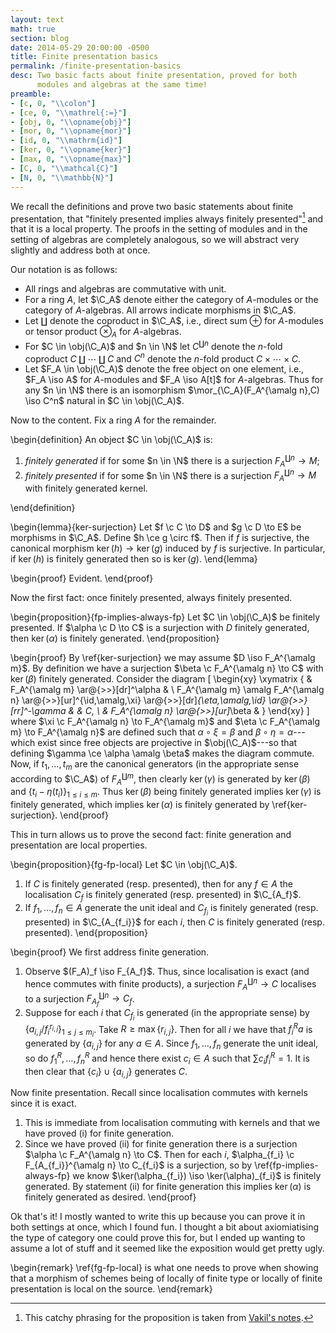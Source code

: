 ```yaml
---
layout: text
math: true
section: blog
date: 2014-05-29 20:00:00 -0500
title: Finite presentation basics
permalink: /finite-presentation-basics
desc: Two basic facts about finite presentation, proved for both
      modules and algebras at the same time!
preamble:
- [c, 0, "\\colon"]
- [ce, 0, "\\mathrel{:=}"]
- [obj, 0, "\\opname{obj}"]
- [mor, 0, "\\opname{mor}"]
- [id, 0, "\\mathrm{id}"]
- [ker, 0, "\\opname{ker}"]
- [max, 0, "\\opname{max}"]
- [C, 0, "\\mathcal{C}"]
- [N, 0, "\\mathbb{N}"]
---
```


We recall the definitions and prove two basic statements about finite
presentation, that "finitely presented implies always finitely
presented"[^always] and that it is a local property. The proofs in the
setting of modules and in the setting of algebras are completely
analogous, so we will abstract very slightly and address both at once.

Our notation is as follows:

- All rings and algebras are commutative with unit.
- For a ring $A$, let $\C_A$ denote either the category of $A$-modules
  or the category of $A$-algebras. All arrows indicate morphisms in
  $\C_A$.
- Let $\amalg$ denote the coproduct in $\C_A$, i.e., direct sum
  $\oplus$ for $A$-modules or tensor product $\otimes_A$ for
  $A$-algebras.
- For $C \in \obj(\C_A)$ and $n \in \N$ let $C^{\amalg n}$ denote the
  $n$-fold coproduct $C \amalg \cdots \amalg C$ and $C^n$ denote the
  $n$-fold product $C \times \cdots \times C$.
- Let $F_A \in \obj(\C_A)$ denote the free object on one element,
  i.e., $F_A \iso A$ for $A$-modules and $F_A \iso A[t]$ for
  $A$-algebras. Thus for any $n \in \N$ there is an isomorphism
  $\mor_{\C_A}(F_A^{\amalg n},C) \iso C^n$ natural in $C \in
  \obj(\C_A)$.

Now to the content. Fix a ring $A$ for the remainder.

\begin{definition}
An object $C \in \obj(\C_A)$ is:

1. *finitely generated* if for some $n \in \N$ there is a surjection
   $F_A^{\amalg n} \to M$;
2. *finitely presented* if for some $n \in \N$ there is a surjection
   $F_A^{\amalg n} \to M$ with finitely generated kernel.

\end{definition}

\begin{lemma}{ker-surjection}
Let $f \c C \to D$ and $g \c D \to E$ be morphisms in $\C_A$.  Define
$h \ce g \circ f$. Then if $f$ is surjective, the canonical morphism
$\ker(h) \to \ker(g)$ induced by $f$ is surjective. In particular, if
$\ker(h)$ is finitely generated then so is $\ker(g)$.
\end{lemma}

\begin{proof}
Evident.
\end{proof}

Now the first fact: once finitely presented, always finitely
presented.

\begin{proposition}{fp-implies-always-fp}
Let $C \in \obj(\C_A)$ be finitely presented. If $\alpha \c D \to C$
is a surjection with $D$ finitely generated, then $\ker(\alpha)$ is
finitely generated.
\end{proposition}

\begin{proof}
By \ref{ker-surjection} we may assume $D \iso F_A^{\amalg m}$. By
definition we have a surjection $\beta \c F_A^{\amalg n} \to C$ with
$\ker(\beta)$ finitely generated. Consider the diagram
\[
\begin{xy}
\xymatrix {
 & F_A^{\amalg m} \ar@{>>}[dr]^\alpha & \\
 F_A^{\amalg m} \amalg F_A^{\amalg n}
 \ar@{>>}[ur]^{\id\,\amalg\,\xi}
 \ar@{>>}[dr]_{\eta\,\amalg\,\id}
 \ar@{>>}[rr]^-\gamma
 & & C, \\
 & F_A^{\amalg n} \ar@{>>}[ur]_\beta &
}
\end{xy}
\]
where $\xi \c F_A^{\amalg n} \to F_A^{\amalg m}$ and $\eta \c
F_A^{\amalg m} \to F_A^{\amalg n}$ are defined such that $\alpha \circ
\xi = \beta$ and $\beta \circ \eta = \alpha$---which exist since free
objects are projective in $\obj(\C_A)$---so that defining $\gamma \ce
\alpha \amalg \beta$ makes the diagram commute. Now, if
$t_1,\ldots,t_m$ are the canonical generators (in the appropriate
sense according to $\C_A$) of $F_A^{\amalg m}$, then clearly
$\ker(\gamma)$ is generated by $\ker(\beta)$ and $\{t_i -
\eta(t_i)\}_{1 \le i \le m}$. Thus $\ker(\beta)$ being finitely
generated implies $\ker(\gamma)$ is finitely generated, which implies
$\ker(\alpha)$ is finitely generated by \ref{ker-surjection}.
\end{proof}

This in turn allows us to prove the second fact: finite generation and
presentation are local properties.

\begin{proposition}{fg-fp-local}
Let $C \in \obj(\C_A)$.

1. If $C$ is finitely generated (resp. presented), then for any $f \in
   A$ the localisation $C_f$ is finitely generated (resp. presented)
   in $\C_{A_f}$.
2. If $f_1,\ldots,f_n \in A$ generate the unit ideal and $C_{f_i}$ is
   finitely generated (resp. presented) in $\C_{A_{f_i}}$ for each
   $i$, then $C$ is finitely generated (resp. presented).
\end{proposition}

\begin{proof}
We first address finite generation.

1. Observe $(F_A)_f \iso F_{A_f}$. Thus, since localisation is exact
   (and hence commutes with finite products), a surjection
   $F_A^{\amalg n} \to C$ localises to a surjection $F_{A_f}^{\amalg
   n} \to C_f$.
2. Suppose for each $i$ that $C_{f_i}$ is generated (in the
   appropriate sense) by $\{a_{i,j}/f_i^{r_{i,j}}\}_{1 \le j \le
   m_i}$.  Take $R \ge \max\{r_{i,j}\}$. Then for all $i$ we have that
   $f_i^Ra$ is generated by $\{a_{i,j}\}$ for any $a \in A$. Since
   $f_1,\ldots,f_n$ generate the unit ideal, so do
   $f_1^R,\ldots,f_n^R$ and hence there exist $c_i \in A$ such that
   $\sum c_if_i^R = 1$. It is then clear that $\{c_i\} \cup
   \{a_{i,j}\}$ generates $C$.

Now finite presentation. Recall since localisation commutes with
kernels since it is exact.

1. This is immediate from localisation commuting with kernels and that
   we have proved (i) for finite generation.
2. Since we have proved (ii) for finite generation there is a
   surjection $\alpha \c F_A^{\amalg n} \to C$. Then for each $i$,
   $\alpha_{f_i} \c F_{A_{f_i}}^{\amalg n} \to C_{f_i}$ is a
   surjection, so by \ref{fp-implies-always-fp} we know
   $\ker(\alpha_{f_i}) \iso \ker(\alpha)_{f_i}$ is finitely
   generated. By statement (ii) for finite generation this implies
   $\ker(\alpha)$ is finitely generated as desired.
\end{proof}

Ok that's it! I mostly wanted to write this up because you can prove
it in both settings at once, which I found fun. I thought a bit about
axiomiatising the type of category one could prove this for, but I
ended up wanting to assume a lot of stuff and it seemed like the
exposition would get pretty ugly.

\begin{remark}
\ref{fg-fp-local} is what one needs to prove when showing that a
morphism of schemes being of locally of finite type or locally of
finite presentation is local on the source.
\end{remark}



[^always]:
    This catchy phrasing for the proposition is taken from [Vakil's
    notes][vakil].



[vakil]: //math216.wordpress.com/